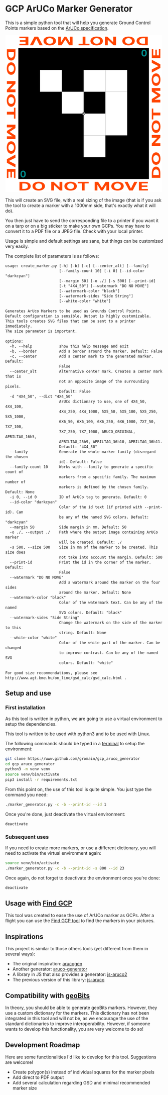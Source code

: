 # GCP ArUCo Marker Generator

This is a simple python tool that will help you generate Ground Control Points
markers based on the [ArUCo
specification](https://www.uco.es/investiga/grupos/ava/node/26).


![Marker example](example.png)


This will create an SVG file, with a real sizing of the image (that is if you
ask the tool to create a marker with a 1000mm side, that's exactly what it will
do).

You then just have to send the corresponding file to a printer if you want it on
a tarp or on a big sticker to make your own GCPs. You may have to convert it to
a PDF file or a JPEG file. Check with your local printer.

Usage is simple and default settings are sane, but things can be customized very
easily.

The complete list of parameters is as follows:
```
usage: create_marker.py [-h] [-b] [-c] [--center_alt] [--family]
                        [--family-count 10] [-i 0] [--id-color "darkcyan"]
                        [--margin 50] [-o ./] [-s 500] [--print-id]
                        [-t "4X4_50"] [--watermark "DO NO MOVE"]
                        [--watermark-color "black"]
                        [--watermark-sides "Side String"]
                        [--white-color "white"]

Generates ArUco Markers to be used as Grounds Control Points.
Default configuration is sensible. Output is highly customizable.
This tools creates SVG files that can be sent to a printer immediately.
The size parameter is important.

options:
  -h, --help            show this help message and exit
  -b, --border          Add a border around the marker. Default: False
  -c, --center          Add a center mark to the generated marker. Default:
                        False
  --center_alt          Alternative center mark. Creates a center mark that is
                        not an opposite image of the surrounding pixels.
                        Default: False
  -d "4X4_50", --dict "4X4_50"
                        ArUCo dictionary to use, one of 4X4_50, 4X4_100,
                        4X4_250, 4X4_1000, 5X5_50, 5X5_100, 5X5_250, 5X5_1000,
                        6X6_50, 6X6_100, 6X6_250, 6X6_1000, 7X7_50, 7X7_100,
                        7X7_250, 7X7_1000, ARUCO_ORIGINAL, APRILTAG_16h5,
                        APRILTAG_25h9, APRILTAG_36h10, APRILTAG_36h11.
                        Default: "4X4_50"
  --family              Generate the whole marker family (disregard the chosen
                        id). Default: False
  --family-count 10     Works with --family to generate a specific count of
                        markers from a specific family. The maximum number of
                        markers is defined by the chosen family. Default: None
  -i 0, --id 0          ID of ArUCo tag to generate. Default: 0
  --id-color "darkcyan"
                        Color of the id text (if printed with --print-id). Can
                        be any of the named SVG colors. Default: "darkcyan"
  --margin 50           Side margin in mm. Default: 50
  -o ./, --output ./    Path where the output image containing ArUCo marker
                        will be created. Default: ./
  -s 500, --size 500    Size in mm of the marker to be created. This size does
                        not take into account the margin. Default: 500
  --print-id            Print the id in the corner of the marker. Default:
                        False
  --watermark "DO NO MOVE"
                        Add a watermark around the marker on the four sides
                        around the marker. Default: None
  --watermark-color "black"
                        Color of the watermark text. Can be any of the named
                        SVG colors. Default: "black"
  --watermark-sides "Side String"
                        Change the watermark on the side of the marker to this
                        string. Default: None
  --white-color "white"
                        Color of the white part of the marker. Can be changed
                        to improve contrast. Can be any of the named SVG
                        colors. Default: "white"

For good size recommendations, please see
http://www.agt.bme.hu/on_line/gsd_calc/gsd_calc.html .
```


## Setup and use
### First installation
As this tool is written in python, we are going to use a virtual environment to
setup the dependencies.

This tool is written to be used with python3 and to be used with Linux.

The following commands should be typed in a
[terminal](https://ubuntu.com/tutorials/command-line-for-beginners#1-overview)
to setup the environment:
```bash
git clone https://www.github.com/gromain/gcp_aruco_generator
cd gcp_aruco_generator
python3 -m venv venv
source venv/bin/activate
pip3 install -r requirements.txt
```

From this point on, the use of this tool is quite simple. You just type the
command you need:
```bash
./marker_generator.py -c -b --print-id --id 1
```

Once you're done, just deactivate the virtual environment:
```bash
deactivate
```


### Subsequent uses
If you need to create more markers, or use a different dictionary, you will
need to activate the virtual environment again:
```bash
source venv/bin/activate
./marker_generator.py -c -b --print-id -s 800 --id 23
```

Once again, do not forget to deactivate the environment once you're done:
```bash
deactivate
```


## Usage with [Find GCP](https://github.com/zsiki/Find-GCP)
This tool was created to ease the use of ArUCo marker as GCPs. After a flight
you can use the [Find GCP tool](https://github.com/zsiki/Find-GCP) to find the
markers in your pictures.


## Inspirations
This project is similar to those others tools (yet different from them in
several ways):

- The original inspiration: [arucogen](https://github.com/okalachev/arucogen)
- Another generator: [aruco-generator](https://github.com/fdcl-gwu/aruco_generator)
- A library in JS that also provides a generator: [js-aruco2](https://damianofalcioni.github.io/js-aruco2/)
- The previous version of this library: [js-aruco](https://github.com/jcmellado/js-aruco)


## Compatibility with [geoBits](https://github.com/dronemapper-io/aruco-geobits)
In theory, you should be able to generate geoBits markers. However, they use a
custom dictionary for the markers. This dictionary has not been integrated in
this tool and will not be, as we encourage the use of the standard dictionaries
to improve interoperability. However, if someone wants to develop this
functionality, you are very welcome to do so!


## Development Roadmap
Here are some functionalities I'd like to develop for this tool. Suggestions are
welcome!

- Create polygon(s) instead of individual squares for the marker pixels
- Add direct to PDF output
- Add several calculation regarding GSD and minimal recommended marker size
